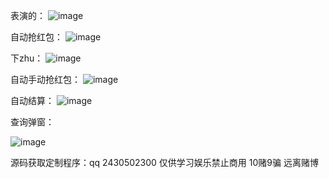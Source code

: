 表演的：
![image](https://github.com/pmhw/telegramniuniu/assets/78243256/9f01e0ec-ea5e-4f8d-9413-57d79b181641)



自动抢红包：
![image](https://github.com/pmhw/telegramniuniu/assets/78243256/471b218f-0acd-4dad-8238-857ac7680297)

下zhu：
![image](https://github.com/pmhw/telegramniuniu/assets/78243256/cd054cd2-e7bd-422b-913d-7ffd55f3ef68)


自动手动抢红包：
![image](https://github.com/pmhw/telegramniuniu/assets/78243256/0770814a-8f48-4193-b7d6-a288927805f8)



自动结算：
![image](https://github.com/pmhw/telegramniuniu/assets/78243256/50b8749c-30f9-49d6-836b-570dbe1d417d)


查询弹窗：

![image](https://github.com/pmhw/telegramniuniu/assets/78243256/7a50f628-7c49-4d2a-9f6d-01f668221e41)






源码获取定制程序：qq 2430502300  仅供学习娱乐禁止商用 10赌9骗 远离赌博
